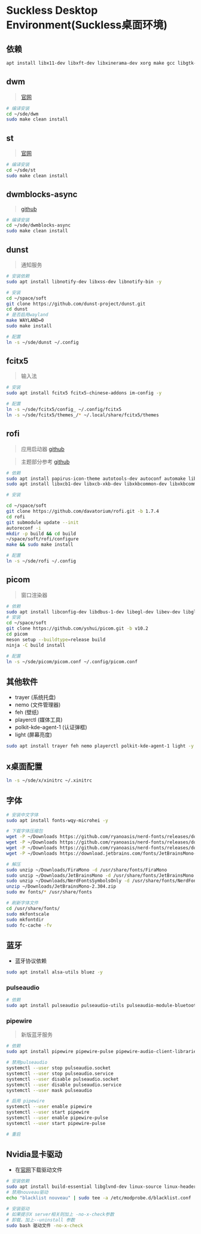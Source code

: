 # Suckless Desktop Environment(Suckless桌面环境)

## 依赖

```bash
apt install libx11-dev libxft-dev libxinerama-dev xorg make gcc libgtk-3-dev libgcr-3-dev libwebkit2gtk-4.0-dev -y
```

## dwm

> [官网](https://dwm.suckless.org/)

```bash
# 编译安装
cd ~/sde/dwm
sudo make clean install
```
## st 

> [官网](https://st.suckless.org/)

```bash
# 编译安装
cd ~/sde/st
sudo make clean install
```

## dwmblocks-async

> [github](https://github.com/UtkarshVerma/dwmblocks-async)

```bash
# 编译安装
cd ~/sde/dwmblocks-async
sudo make clean install
```

## dunst

> 通知服务

```bash
# 安装依赖
sudo apt install libnotify-dev libxss-dev libnotify-bin -y

# 安装
cd ~/space/soft
git clone https://github.com/dunst-project/dunst.git
cd dunst
# 是否启用wayland
make WAYLAND=0
sudo make install

# 配置
ln -s ~/sde/dunst ~/.config
```

## fcitx5

> 输入法

```bash
# 安装
sudo apt install fcitx5 fcitx5-chinese-addons im-config -y

# 配置
ln -s ~/sde/fcitx5/config_ ~/.config/fcitx5
ln -s ~/sde/fcitx5/themes_/* ~/.local/share/fcitx5/themes
```

## rofi

> 应用启动器 [github](https://github.com/davatorium/rofi)

> 主题部分参考 [github](https://github.com/adi1090x/rofi)

```bash
# 依赖
sudo apt install papirus-icon-theme autotools-dev autoconf automake libtool -y
sudo apt install libxcb1-dev libxcb-xkb-dev libxkbcommon-dev libxkbcommon-x11-dev libxcb-ewmh-dev libxcb-icccm4-dev libxcb-cursor-dev libxcb-randr0-dev libxcb-xinerama0-dev libxcb-util-dev libstartup-notification0-dev check -y

# 安装

cd ~/space/soft
git clone https://github.com/davatorium/rofi.git -b 1.7.4
cd rofi
git submodule update --init
autoreconf -i
mkdir -p build && cd build
~/space/soft/rofi/configure
make && sudo make install

# 配置
ln -s ~/sde/rofi ~/.config
```

## picom

> 窗口渲染器

```bash
# 依赖
sudo apt install libconfig-dev libdbus-1-dev libegl-dev libev-dev libgl-dev libpcre2-dev libpixman-1-dev libx11-xcb-dev libxcb1-dev libxcb-composite0-dev libxcb-damage0-dev libxcb-dpms0-dev libxcb-glx0-dev libxcb-image0-dev libxcb-present-dev libxcb-randr0-dev libxcb-render0-dev libxcb-render-util0-dev libxcb-shape0-dev libxcb-util-dev libxcb-xfixes0-dev libxext-dev meson ninja-build uthash-dev -y
# 安装
cd ~/space/soft
git clone https://github.com/yshui/picom.git -b v10.2
cd picom
meson setup --buildtype=release build
ninja -C build install

# 配置
ln -s ~/sde/picom/picom.conf ~/.config/picom.conf
```

## 其他软件

* trayer (系统托盘)
* nemo (文件管理器)
* feh (壁纸)
* playerctl (媒体工具)
* polkit-kde-agent-1 (认证弹框)
* light (屏幕亮度)

```bash
sudo apt install trayer feh nemo playerctl polkit-kde-agent-1 light -y
```

## x桌面配置

```bash
ln -s ~/sde/x/xinitrc ~/.xinitrc
```

## 字体

```bash
# 安装中文字体
sudo apt install fonts-wqy-microhei -y

# 下载字体压缩包
wget -P ~/Downloads https://github.com/ryanoasis/nerd-fonts/releases/download/v3.0.2/FiraMono.zip
wget -P ~/Downloads https://github.com/ryanoasis/nerd-fonts/releases/download/v3.0.2/JetBrainsMono.zip
wget -P ~/Downloads https://github.com/ryanoasis/nerd-fonts/releases/download/v3.0.2/NerdFontsSymbolsOnly.zip
wget -P ~/Downloads https://download.jetbrains.com/fonts/JetBrainsMono-2.304.zip

# 解压
sudo unzip ~/Downloads/FiraMono -d /usr/share/fonts/FiraMono
sudo unzip ~/Downloads/JetBrainsMono -d /usr/share/fonts/JetBrainsMono
sudo unzip ~/Downloads/NerdFontsSymbolsOnly -d /usr/share/fonts/NerdFontsSymbolsOnly
unzip ~/Downloads/JetBrainsMono-2.304.zip
sudo mv fonts/* /usr/share/fonts

# 刷新字体文件
cd /usr/share/fonts/
sudo mkfontscale
sudo mkfontdir
sudo fc-cache -fv
```

## 蓝牙

* 蓝牙协议依赖

```bash
sudo apt install alsa-utils bluez -y
```

### pulseaudio

```bash
# 依赖
sudo apt install pulseaudio pulseaudio-utils pulseaudio-module-bluetooth
```

### pipewire
> 新版蓝牙服务

```bash
# 依赖
sudo apt install pipewire pipewire-pulse pipewire-audio-client-libraries libspa-0.2-bluetooth libspa-0.2-jack wireplumber

# 禁用pulseaudio
systemctl --user stop pulseaudio.socket
systemctl --user stop pulseaudio.service
systemctl --user disable pulseaudio.socket
systemctl --user disable pulseaudio.service
systemctl --user mask pulseaudio

# 启用 pipewire
systemctl --user enable pipewire
systemctl --user start pipewire
systemctl --user enable pipewire-pulse
systemctl --user start pipewire-pulse

# 重启
```

## Nvidia显卡驱动

* 在[官网](https://www.nvidia.cn/Download/index.aspx?lang=cn)下载驱动文件

```bash
# 安装依赖
sudo apt install build-essential libglvnd-dev linux-source linux-headers-$(uname -r) -y
# 禁用nouveau驱动
echo "blacklist nouveau" | sudo tee -a /etc/modprobe.d/blacklist.conf

# 安装驱动
# 如果提示X server相关则加上 -no-x-check参数
# 卸载，加上--uninstall 参数
sudo bash 驱动文件 -no-x-check

